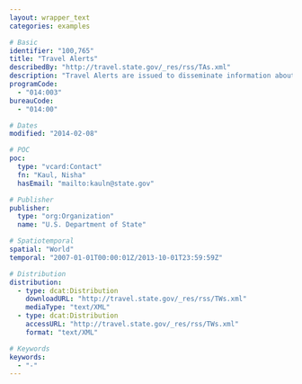 ```yaml
---
layout: wrapper_text
categories: examples

# Basic
identifier: "100,765"
title: "Travel Alerts"
describedBy: "http://travel.state.gov/_res/rss/TAs.xml"
description: "Travel Alerts are issued to disseminate information about short-term conditions, generally within a particular country, that pose imminent risks to the security of U.S. citizens. Natural disasters, terrorist attacks, coups, anniversaries of terrorist events, election-related demonstrations or violence, and high-profile events such as international conferences or regional sports events are examples of conditions that might generate a Travel Alert."
programCode:
  - "014:003"
bureauCode:
  - "014:00"

# Dates
modified: "2014-02-08"

# POC
poc:
  type: "vcard:Contact"
  fn: "Kaul, Nisha"
  hasEmail: "mailto:kauln@state.gov"

# Publisher
publisher:
  type: "org:Organization"
  name: "U.S. Department of State"

# Spatiotemporal
spatial: "World"
temporal: "2007-01-01T00:00:01Z/2013-10-01T23:59:59Z"

# Distribution
distribution:
  - type: dcat:Distribution
    downloadURL: "http://travel.state.gov/_res/rss/TWs.xml"
    mediaType: "text/XML"
  - type: dcat:Distribution
    accessURL: "http://travel.state.gov/_res/rss/TWs.xml"
    format: "text/XML"

# Keywords
keywords:
  - "-"
---
```

